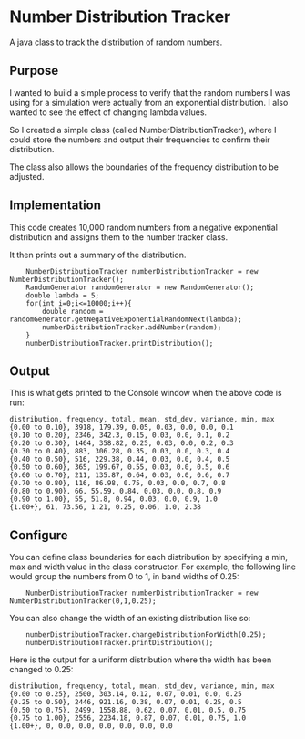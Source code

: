 # Number Distribution Tracker

A java class to track the distribution of random numbers.

## Purpose

I wanted to build a simple process to verify that the random numbers I was using for a simulation were actually from an exponential distribution. I also wanted
to see the effect of changing lambda values.

So I created a simple class (called NumberDistributionTracker), where I could store the numbers and output their frequencies to confirm their distribution.

The class also allows the boundaries of the frequency distribution to be adjusted.


## Implementation

This code creates 10,000 random numbers from a negative exponential distribution and assigns them to the number tracker class.

It then prints out a summary of the distribution.

        NumberDistributionTracker numberDistributionTracker = new NumberDistributionTracker();
        RandomGenerator randomGenerator = new RandomGenerator();
        double lambda = 5;
        for(int i=0;i<=10000;i++){
            double random = randomGenerator.getNegativeExponentialRandomNext(lambda);
            numberDistributionTracker.addNumber(random);
        }
        numberDistributionTracker.printDistribution();
        
        
## Output

This is what gets printed to the Console window when the above code is run:

```
distribution, frequency, total, mean, std_dev, variance, min, max
{0.00 to 0.10}, 3918, 179.39, 0.05, 0.03, 0.0, 0.0, 0.1
{0.10 to 0.20}, 2346, 342.3, 0.15, 0.03, 0.0, 0.1, 0.2
{0.20 to 0.30}, 1464, 358.82, 0.25, 0.03, 0.0, 0.2, 0.3
{0.30 to 0.40}, 883, 306.28, 0.35, 0.03, 0.0, 0.3, 0.4
{0.40 to 0.50}, 516, 229.38, 0.44, 0.03, 0.0, 0.4, 0.5
{0.50 to 0.60}, 365, 199.67, 0.55, 0.03, 0.0, 0.5, 0.6
{0.60 to 0.70}, 211, 135.87, 0.64, 0.03, 0.0, 0.6, 0.7
{0.70 to 0.80}, 116, 86.98, 0.75, 0.03, 0.0, 0.7, 0.8
{0.80 to 0.90}, 66, 55.59, 0.84, 0.03, 0.0, 0.8, 0.9
{0.90 to 1.00}, 55, 51.8, 0.94, 0.03, 0.0, 0.9, 1.0
{1.00+}, 61, 73.56, 1.21, 0.25, 0.06, 1.0, 2.38
```

## Configure

You can define class boundaries for each distribution by specifying a min, max and width value in the class constructor.
For example, the following line would group the numbers from 0 to 1, in band widths of 0.25:

        NumberDistributionTracker numberDistributionTracker = new NumberDistributionTracker(0,1,0.25);
        
You can also change the width of an existing distribution like so:

        numberDistributionTracker.changeDistributionForWidth(0.25);
        numberDistributionTracker.printDistribution();
 
Here is the output for a uniform distribution where the width has been changed to 0.25:
 
```
distribution, frequency, total, mean, std_dev, variance, min, max
{0.00 to 0.25}, 2500, 303.14, 0.12, 0.07, 0.01, 0.0, 0.25
{0.25 to 0.50}, 2446, 921.16, 0.38, 0.07, 0.01, 0.25, 0.5
{0.50 to 0.75}, 2499, 1558.88, 0.62, 0.07, 0.01, 0.5, 0.75
{0.75 to 1.00}, 2556, 2234.18, 0.87, 0.07, 0.01, 0.75, 1.0
{1.00+}, 0, 0.0, 0.0, 0.0, 0.0, 0.0, 0.0
```
